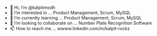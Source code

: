 - 👋 Hi, I’m @kalpitmodh
- 👀 I’m interested in ...  Product Management, Scrum, MySQL
- 🌱 I’m currently learning ... Product Management, Scrum, MySQL
- 💞️ I’m looking to collaborate on ... Number Plate Recognition Software
- 📫 How to reach me ... wwww.linkedin.com/in/kalpit-rockz

<!---
kalpitmodh/kalpitmodh is a ✨ special ✨ repository because its `README.md` (this file) appears on your GitHub profile.
You can click the Preview link to take a look at your changes.
--->
